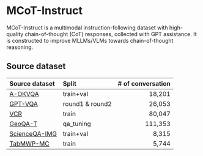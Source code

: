 # MCoT-Instruct

MCoT-Instruct is a multimodal instruction-following dataset with high-quality chain-of-thought (CoT) responses, collected with GPT assistance. It is constructed to improve MLLMs/VLMs towards chain-of-thought reasoning.

## Source dataset 

| Source dataset                                                          | Split           | # of conversation | 
|:------------------------------------------------------------------------|:----------------|------------------:|
| [A-OKVQA](https://github.com/allenai/aokvqa)                            | train+val       |            18,201 |
| [GPT-VQA](https://github.com/opendatalab/MLLM-DataEngine)               | round1 & round2 |            26,053 |
| [VCR](https://visualcommonsense.com/)                                   | train           |            80,047 |
| [GeoQA-T](https://github.com/pipilurj/G-LLaVA)                          | qa_tuning       |           111,353 |
| [ScienceQA-IMG](https://github.com/lupantech/ScienceQA)                 | train+val       |             8,315 |
| [TabMWP-MC](https://github.com/lupantech/PromptPG)                      | train           |             5,744 |
